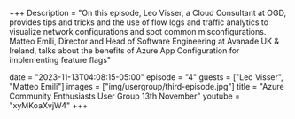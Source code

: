 +++
Description = "On this episode, Leo Visser, a Cloud Consultant at OGD, provides tips and tricks and the use of flow logs and traffic analytics to visualize network configurations and spot common misconfigurations. Matteo Emili, Director and Head of Software Engineering at Avanade UK & Ireland, talks about the benefits of Azure App Configuration for implementing feature flags"


date = "2023-11-13T04:08:15-05:00"
episode = "4"
guests = ["Leo Visser", "Matteo Emili"]
images = ["img/usergroup/third-episode.jpg"]
title = "Azure Community Enthusiasts User Group 13th November"
youtube = "xyMKoaXvjW4"
+++


<!--more-->
